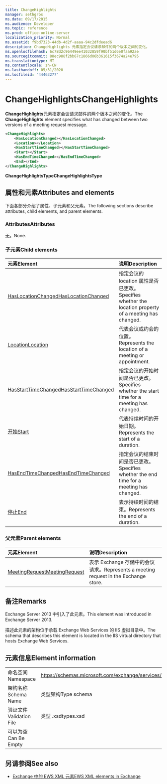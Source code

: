 ```yaml
---
title: ChangeHighlights
manager: sethgros
ms.date: 09/17/2015
ms.audience: Developer
ms.topic: reference
ms.prod: office-online-server
localization_priority: Normal
ms.assetid: f9bd7323-44db-4d2f-aaaa-94c2dfdeead6
description: ChangeHighlights 元素指定会议请求邮件的两个版本之间的变化。
ms.openlocfilehash: 6c78d2c96449ee41032859f90bf51d6e0faa92ae
ms.sourcegitcommit: 88ec988f2bb67c1866d06b361615f3674a24e795
ms.translationtype: MT
ms.contentlocale: zh-CN
ms.lasthandoff: 05/31/2020
ms.locfileid: "44463277"
---
```

# <a name="changehighlights"></a><span data-ttu-id="09dbb-103">ChangeHighlights</span><span class="sxs-lookup"><span data-stu-id="09dbb-103">ChangeHighlights</span></span>

<span data-ttu-id="09dbb-104">**ChangeHighlights**元素指定会议请求邮件的两个版本之间的变化。</span><span class="sxs-lookup"><span data-stu-id="09dbb-104">The **ChangeHighlights** element specifies what has changed between two versions of a meeting request message.</span></span> 
  
```XML
<ChangeHighlights>
    <HasLocationChanged></HasLocationChanged>
    <Location></Location>
    <HasStartTimeChanged></HasStartTimeChanged>
    <Start></Start>
    <HasEndTimeChanged></HasEndTimeChanged>
    <End></End>
</ChangeHighlights>
```

 <span data-ttu-id="09dbb-105">**ChangeHighlightsType**</span><span class="sxs-lookup"><span data-stu-id="09dbb-105">**ChangeHighlightsType**</span></span>
## <a name="attributes-and-elements"></a><span data-ttu-id="09dbb-106">属性和元素</span><span class="sxs-lookup"><span data-stu-id="09dbb-106">Attributes and elements</span></span>

<span data-ttu-id="09dbb-107">下面各部分介绍了属性、子元素和父元素。</span><span class="sxs-lookup"><span data-stu-id="09dbb-107">The following sections describe attributes, child elements, and parent elements.</span></span>
  
### <a name="attributes"></a><span data-ttu-id="09dbb-108">Attributes</span><span class="sxs-lookup"><span data-stu-id="09dbb-108">Attributes</span></span>

<span data-ttu-id="09dbb-109">无。</span><span class="sxs-lookup"><span data-stu-id="09dbb-109">None.</span></span>
  
### <a name="child-elements"></a><span data-ttu-id="09dbb-110">子元素</span><span class="sxs-lookup"><span data-stu-id="09dbb-110">Child elements</span></span>

|<span data-ttu-id="09dbb-111">**元素**</span><span class="sxs-lookup"><span data-stu-id="09dbb-111">**Element**</span></span>|<span data-ttu-id="09dbb-112">**说明**</span><span class="sxs-lookup"><span data-stu-id="09dbb-112">**Description**</span></span>|
|:-----|:-----|
|[<span data-ttu-id="09dbb-113">HasLocationChanged</span><span class="sxs-lookup"><span data-stu-id="09dbb-113">HasLocationChanged</span></span>](haslocationchanged.md) <br/> |<span data-ttu-id="09dbb-114">指定会议的 location 属性是否已更改。</span><span class="sxs-lookup"><span data-stu-id="09dbb-114">Specifies whether the location property of a meeting has changed.</span></span>  <br/> |
|[<span data-ttu-id="09dbb-115">Location</span><span class="sxs-lookup"><span data-stu-id="09dbb-115">Location</span></span>](location.md) <br/> |<span data-ttu-id="09dbb-116">代表会议或约会的位置。</span><span class="sxs-lookup"><span data-stu-id="09dbb-116">Represents the location of a meeting or appointment.</span></span>  <br/> |
|[<span data-ttu-id="09dbb-117">HasStartTimeChanged</span><span class="sxs-lookup"><span data-stu-id="09dbb-117">HasStartTimeChanged</span></span>](hasstarttimechanged.md) <br/> |<span data-ttu-id="09dbb-118">指定会议的开始时间是否已更改。</span><span class="sxs-lookup"><span data-stu-id="09dbb-118">Specifies whether the start time for a meeting has changed.</span></span>  <br/> |
|[<span data-ttu-id="09dbb-119">开始</span><span class="sxs-lookup"><span data-stu-id="09dbb-119">Start</span></span>](start.md) <br/> |<span data-ttu-id="09dbb-120">代表持续时间的开始日期。</span><span class="sxs-lookup"><span data-stu-id="09dbb-120">Represents the start of a duration.</span></span>  <br/> |
|[<span data-ttu-id="09dbb-121">HasEndTimeChanged</span><span class="sxs-lookup"><span data-stu-id="09dbb-121">HasEndTimeChanged</span></span>](hasendtimechanged.md) <br/> |<span data-ttu-id="09dbb-122">指定会议的结束时间是否已更改。</span><span class="sxs-lookup"><span data-stu-id="09dbb-122">Specifies whether the end time for a meeting has changed.</span></span>  <br/> |
|[<span data-ttu-id="09dbb-123">停止</span><span class="sxs-lookup"><span data-stu-id="09dbb-123">End </span></span>](end-ex15websvcsotherref.md) <br/> |<span data-ttu-id="09dbb-124">表示持续时间的结束。</span><span class="sxs-lookup"><span data-stu-id="09dbb-124">Represents the end of a duration.</span></span>  <br/> |
   
### <a name="parent-elements"></a><span data-ttu-id="09dbb-125">父元素</span><span class="sxs-lookup"><span data-stu-id="09dbb-125">Parent elements</span></span>

|<span data-ttu-id="09dbb-126">**元素**</span><span class="sxs-lookup"><span data-stu-id="09dbb-126">**Element**</span></span>|<span data-ttu-id="09dbb-127">**说明**</span><span class="sxs-lookup"><span data-stu-id="09dbb-127">**Description**</span></span>|
|:-----|:-----|
|[<span data-ttu-id="09dbb-128">MeetingRequest</span><span class="sxs-lookup"><span data-stu-id="09dbb-128">MeetingRequest</span></span>](meetingrequest.md) <br/> |<span data-ttu-id="09dbb-129">表示 Exchange 存储中的会议请求。</span><span class="sxs-lookup"><span data-stu-id="09dbb-129">Represents a meeting request in the Exchange store.</span></span>  <br/> |
   
## <a name="remarks"></a><span data-ttu-id="09dbb-130">备注</span><span class="sxs-lookup"><span data-stu-id="09dbb-130">Remarks</span></span>

<span data-ttu-id="09dbb-131">Exchange Server 2013 中引入了此元素。</span><span class="sxs-lookup"><span data-stu-id="09dbb-131">This element was introduced in Exchange Server 2013.</span></span>
  
<span data-ttu-id="09dbb-132">描述此元素的架构位于承载 Exchange Web Services 的 IIS 虚拟目录中。</span><span class="sxs-lookup"><span data-stu-id="09dbb-132">The schema that describes this element is located in the IIS virtual directory that hosts Exchange Web Services.</span></span>
  
## <a name="element-information"></a><span data-ttu-id="09dbb-133">元素信息</span><span class="sxs-lookup"><span data-stu-id="09dbb-133">Element information</span></span>

|||
|:-----|:-----|
|<span data-ttu-id="09dbb-134">命名空间</span><span class="sxs-lookup"><span data-stu-id="09dbb-134">Namespace</span></span>  <br/> |https://schemas.microsoft.com/exchange/services/2006/types  <br/> |
|<span data-ttu-id="09dbb-135">架构名称</span><span class="sxs-lookup"><span data-stu-id="09dbb-135">Schema Name</span></span>  <br/> |<span data-ttu-id="09dbb-136">类型架构</span><span class="sxs-lookup"><span data-stu-id="09dbb-136">Type schema</span></span>  <br/> |
|<span data-ttu-id="09dbb-137">验证文件</span><span class="sxs-lookup"><span data-stu-id="09dbb-137">Validation File</span></span>  <br/> |<span data-ttu-id="09dbb-138">类型 .xsd</span><span class="sxs-lookup"><span data-stu-id="09dbb-138">types.xsd</span></span>  <br/> |
|<span data-ttu-id="09dbb-139">可以为空</span><span class="sxs-lookup"><span data-stu-id="09dbb-139">Can Be Empty</span></span>  <br/> ||
   
## <a name="see-also"></a><span data-ttu-id="09dbb-140">另请参阅</span><span class="sxs-lookup"><span data-stu-id="09dbb-140">See also</span></span>



- [<span data-ttu-id="09dbb-141">Exchange 中的 EWS XML 元素</span><span class="sxs-lookup"><span data-stu-id="09dbb-141">EWS XML elements in Exchange</span></span>](ews-xml-elements-in-exchange.md)

